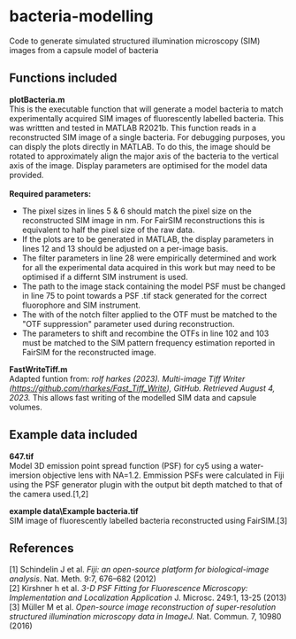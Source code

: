 # bacteria-modelling
Code to generate simulated structured illumination microscopy (SIM) images from a capsule model of bacteria

## Functions included
**plotBacteria.m**
<br />
This is the executable function that will generate a model bacteria to match experimentally acquired SIM images of fluorescently labelled bacteria. This was writtten and tested in MATLAB R2021b. This function reads in a reconstructed SIM image of a single bacteria. For debugging purposes, you can disply the plots directly in MATLAB. To do this, the image should be rotated to approximately align the major axis of the bacteria to the vertical axis of the image. Display parameters are optimised for the model data provided.
<br />
<br />
**Required parameters:**
 * The pixel sizes in lines 5 & 6 should match the pixel size on the reconstructed SIM image in nm. For FairSIM reconstructions this is equivalent to half the pixel size of the raw data. <br />
 * If the plots are to be generated in MATLAB, the display parameters in lines 12 and 13 should be adjusted on a per-image basis.  <br />
 * The filter parameters in line 28 were empirically determined and work for all the experimental data acquired in this work but may need to be optimised if a differnt SIM instrument is used. <br />
 * The path to the image stack containing the model PSF must be changed in line 75 to point towards a PSF .tif stack generated for the correct fluorophore and SIM instrument. <br />
 * The with of the notch filter applied to the OTF must be matched to the "OTF suppression" parameter used during reconstruction. <br />
 * The parameters to shift and recombine the OTFs in line 102 and 103 must be matched to the SIM pattern frequency estimation reported in FairSIM for the reconstructed image.

**FastWriteTiff.m**
<br />
Adapted funtion from: _rolf harkes (2023). Multi-image Tiff Writer (https://github.com/rharkes/Fast_Tiff_Write), GitHub. Retrieved August 4, 2023._ This allows fast writing of the modelled SIM data and capsule volumes.

## Example data included
**647.tif**
<br />
Model 3D emission point spread function (PSF) for cy5 using a water-imersion objective lens with NA=1.2. Emmission PSFs were calculated in Fiji using the PSF generator plugin with the output bit depth matched to that of the camera used.[1,2]

**example data\Example bacteria.tif**
<br />
SIM image of fluorescently labelled bacteria reconstructed using FairSIM.[3]

## References
[1] Schindelin J et al. _Fiji: an open-source platform for biological-image analysis_. Nat. Meth. 9:7, 676–682 (2012) <br />
[2] Kirshner h et al. _3-D PSF Fitting for Fluorescence Microscopy: Implementation and Localization Application_ J. Microsc. 249:1, 13-25 (2013) <br />
[3] Müller M et al. _Open-source image reconstruction of super-resolution structured illumination microscopy data in ImageJ._ Nat. Commun. 7, 10980 (2016) <br /> 
